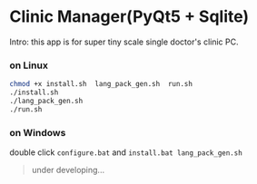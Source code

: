 # Clinic Manager(PyQt5 + Sqlite)

Intro: this app is for super tiny scale single doctor's clinic PC.

### on Linux

```bash
chmod +x install.sh  lang_pack_gen.sh  run.sh
./install.sh
./lang_pack_gen.sh
./run.sh
```

### on Windows

double click `configure.bat` and `install.bat lang_pack_gen.sh`

> under developing...
